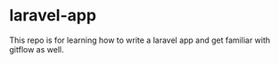 # laravel-app
This repo is for learning how to write a laravel app and get familiar with gitflow as well.
